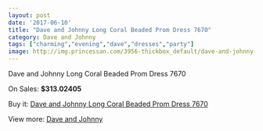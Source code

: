 ```yaml
---
layout: post
date: '2017-06-10'
title: "Dave and Johnny Long Coral Beaded Prom Dress 7670"
category: Dave and Johnny
tags: ["charming","evening","dave","dresses","party"]
image: http://img.princessan.com/3956-thickbox_default/dave-and-johnny-long-coral-beaded-prom-dress-7670.jpg
---
```

Dave and Johnny Long Coral Beaded Prom Dress 7670

On Sales: **$313.02405**
<a href="https://www.princessan.com/en/dave-and-johnny/1822-dave-and-johnny-long-coral-beaded-prom-dress-7670.html"><amp-img layout="responsive" width="600" height="600" src="//img.princessan.com/3956-thickbox_default/dave-and-johnny-long-coral-beaded-prom-dress-7670.jpg" alt="Dave and Johnny Long Coral Beaded Prom Dress 7670 0" /></a>
<a href="https://www.princessan.com/en/dave-and-johnny/1822-dave-and-johnny-long-coral-beaded-prom-dress-7670.html"><amp-img layout="responsive" width="600" height="600" src="//img.princessan.com/3957-thickbox_default/dave-and-johnny-long-coral-beaded-prom-dress-7670.jpg" alt="Dave and Johnny Long Coral Beaded Prom Dress 7670 1" /></a>

Buy it: [Dave and Johnny Long Coral Beaded Prom Dress 7670](https://www.princessan.com/en/dave-and-johnny/1822-dave-and-johnny-long-coral-beaded-prom-dress-7670.html "Dave and Johnny Long Coral Beaded Prom Dress 7670")

View more: [Dave and Johnny](https://www.princessan.com/en/16-dave-and-johnny "Dave and Johnny")